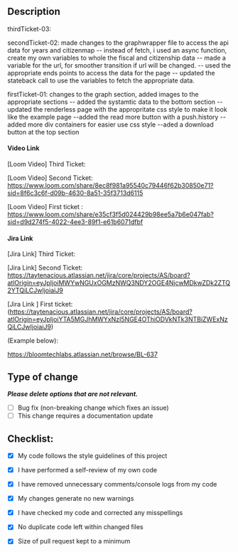 ## Description

thirdTicket-03: 



secondTicket-02: made changes to the graphwrapper file to access the api data for years and citizenmap 
-- instead of fetch, i used an async function, create my own variables to whole the fiscal and citizenship data
-- made a variable for the url, for smoother transition if url will be changed. 
-- used the appropriate ends points to access the data for the page 
-- updated the stateback call to use the variables to fetch the appropriate data. 



firstTicket-01: changes to the graph section, added images to the appropriate sections 
-- added the systamtic data to the bottom section -- updated the renderless page with the 
appropritate css style to make it look like the example page 
--added the read more button with a push.history 
-- added more div containers for easier use css style 
--aded a download button at the top section 

#### Video Link

[Loom Video] Third Ticket: 

[Loom Video] Second Ticket: https://www.loom.com/share/8ec8f981a95540c79446f62b30850e71?sid=8f6c3c6f-d09b-4630-8a51-35f3713d6115

[Loom Video] First ticket : https://www.loom.com/share/e35cf3f5d024429b98ee5a7b6e047fab?sid=d9d274f5-4022-4ee3-89f1-e61b6071dfbf

#### Jira Link

[Jira Link] Third Ticket: 

[Jira Link] Second Ticket: https://taytenacious.atlassian.net/jira/core/projects/AS/board?atlOrigin=eyJpIjoiMWYwNGUxOGMzNWQ3NDY2OGE4NjcwMDkwZDk2ZTQ2YTQiLCJwIjoiaiJ9
 
[Jira Link ] First ticket:  (https://taytenacious.atlassian.net/jira/core/projects/AS/board?atlOrigin=eyJpIjoiYTA5MGJhMWYxNzI5NGE4OThiODVkNTk3NTBiZWExNzQiLCJwIjoiaiJ9)

(Example below):

https://bloomtechlabs.atlassian.net/browse/BL-637

## Type of change

___Please delete options that are not relevant.___

- [ ] Bug fix (non-breaking change which fixes an issue)
- [ ] This change requires a documentation update

## Checklist:

- [x] My code follows the style guidelines of this project
- [x] I have performed a self-review of my own code
- [x] I have removed unnecessary comments/console logs from my code
- [x] My changes generate no new warnings
- [x] I have checked my code and corrected any misspellings
- [x] No duplicate code left within changed files
- [x] Size of pull request kept to a minimum

